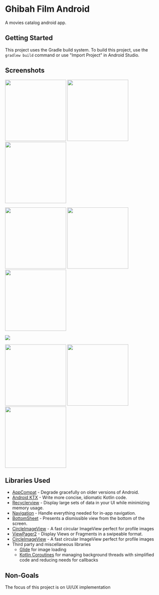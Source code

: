 Ghibah Film Android
=================

A movies catalog android app.


Getting Started
---------------
This project uses the Gradle build system. To build this project, use the
`gradlew build` command or use "Import Project" in Android Studio.


Screenshots
-----------
<p float="left">
 <img src="selamat.jpg" width="200">
 <img src="login.jpg" width="200">
 <img src="home.jpg" width="200">
 </p>
 <p float="left">
 <img src="home2.jpg" width="200">
 <img src="kategori.jpg" width="200">
 <img src="profile.jpg" width="200">
 </p>
 <p float="mid">
 <img src="detail.png">
 </p>
  <p float="left">
 <img src="bintang.jpg" width="200">
 <img src="ulasan.jpg" width="200">
 <img src="strim.jpg" width="200">
 </p>



Libraries Used
--------------

  * [AppCompat][1] - Degrade gracefully on older versions of Android.
  * [Android KTX][2] - Write more concise, idiomatic Kotlin code.
  * [Recyclerview][4] - Display large sets of data in your UI while minimizing memory usage.
  * [Navigation][14] - Handle everything needed for in-app navigation.
  * [BottomSheet][666] - Presents a dismissible view from the bottom of the screen.
  * [CircleImageView][667] - A fast circular ImageView perfect for profile images
  * [ViewPager2][668] - Display Views or Fragments in a swipeable format.
  * [CircleImageView][666] - A fast circular ImageView perfect for profile images
* Third party and miscellaneous libraries
  * [Glide][90] for image loading
  * [Kotlin Coroutines][91] for managing background threads with simplified code and reducing needs for callbacks


[1]: https://developer.android.com/topic/libraries/support-library/packages#v7-appcompat
[2]: https://developer.android.com/kotlin/ktx
[4]: https://developer.android.com/jetpack/androidx/releases/recyclerview
[14]: https://developer.android.com/topic/libraries/architecture/navigation/
[16]: https://developer.android.com/topic/libraries/architecture/room
[17]: https://developer.android.com/topic/libraries/architecture/viewmodel
[18]: https://developer.android.com/topic/libraries/architecture/workmanager
[30]: https://developer.android.com/guide/topics/ui
[90]: https://bumptech.github.io/glide/
[91]: https://kotlinlang.org/docs/reference/coroutines-overview.html
[93]: https://developer.android.com/training/dependency-injection
[666]: https://github.com/Flipboard/bottomsheet
[667]: https://github.com/hdodenhof/CircleImageView
[668]: https://developer.android.com/jetpack/androidx/releases/viewpager2
[669]: https://github.com/hdodenhof/CircleImageView



Non-Goals
---------
The focus of this project is on UI/UX implementation
